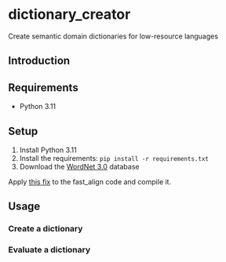 # dictionary_creator

Create semantic domain dictionaries for low-resource languages

## Introduction

## Requirements

* Python 3.11

## Setup

1. Install Python 3.11
2. Install the requirements: `pip install -r requirements.txt`
3. Download the [WordNet 3.0](https://wordnet.princeton.edu/wordnet/download/) database

Apply [this fix](https://github.com/clab/fast_align/pull/38) to the fast_align code and compile it.

## Usage

### Create a dictionary

### Evaluate a dictionary
